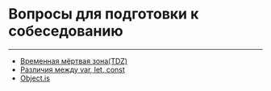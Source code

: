 # Вопросы для подготовки к собеседованию
____

- [Временная мёртвая зона(TDZ)](./questions/variables/TDZ.md)
- [Различия между var, let, const](/questions/variables/difference.md)
- [Object.is](/questions/Object/Object..is.md)
